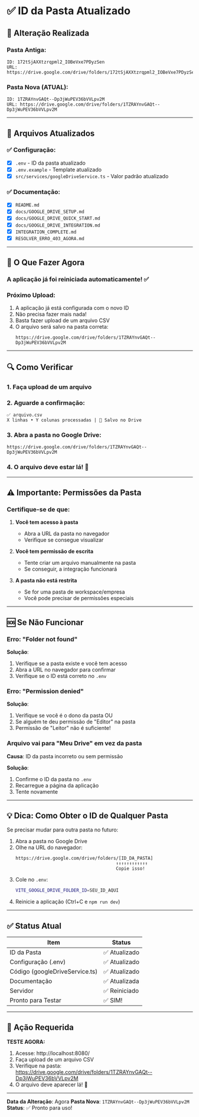 # ✅ ID da Pasta Atualizado

## 🔄 Alteração Realizada

### Pasta Antiga:
```
ID: 172tSjAXXtzrqpml2_IOBeVxe7PDyzSen
URL: https://drive.google.com/drive/folders/172tSjAXXtzrqpml2_IOBeVxe7PDyzSen
```

### Pasta Nova (ATUAL):
```
ID: 1TZRAYnvGAQt--Dp3jWuPEV36bVVLpv2M
URL: https://drive.google.com/drive/folders/1TZRAYnvGAQt--Dp3jWuPEV36bVVLpv2M
```

---

## 📝 Arquivos Atualizados

### ✅ Configuração:
- [x] `.env` - ID da pasta atualizado
- [x] `.env.example` - Template atualizado
- [x] `src/services/googleDriveService.ts` - Valor padrão atualizado

### ✅ Documentação:
- [x] `README.md`
- [x] `docs/GOOGLE_DRIVE_SETUP.md`
- [x] `docs/GOOGLE_DRIVE_QUICK_START.md`
- [x] `docs/GOOGLE_DRIVE_INTEGRATION.md`
- [x] `INTEGRATION_COMPLETE.md`
- [x] `RESOLVER_ERRO_403_AGORA.md`

---

## 🚀 O Que Fazer Agora

### A aplicação já foi reiniciada automaticamente! ✅

### Próximo Upload:
1. A aplicação já está configurada com o novo ID
2. Não precisa fazer mais nada!
3. Basta fazer upload de um arquivo CSV
4. O arquivo será salvo na pasta correta:
   ```
   https://drive.google.com/drive/folders/1TZRAYnvGAQt--Dp3jWuPEV36bVVLpv2M
   ```

---

## 🔍 Como Verificar

### 1. Faça upload de um arquivo

### 2. Aguarde a confirmação:
```
✅ arquivo.csv
X linhas • Y colunas processadas | 💾 Salvo no Drive
```

### 3. Abra a pasta no Google Drive:
```
https://drive.google.com/drive/folders/1TZRAYnvGAQt--Dp3jWuPEV36bVVLpv2M
```

### 4. O arquivo deve estar lá! 🎉

---

## ⚠️ Importante: Permissões da Pasta

### Certifique-se de que:

1. **Você tem acesso à pasta**
   - Abra a URL da pasta no navegador
   - Verifique se consegue visualizar

2. **Você tem permissão de escrita**
   - Tente criar um arquivo manualmente na pasta
   - Se conseguir, a integração funcionará

3. **A pasta não está restrita**
   - Se for uma pasta de workspace/empresa
   - Você pode precisar de permissões especiais

---

## 🆘 Se Não Funcionar

### Erro: "Folder not found"

**Solução**:
1. Verifique se a pasta existe e você tem acesso
2. Abra a URL no navegador para confirmar
3. Verifique se o ID está correto no `.env`

### Erro: "Permission denied"

**Solução**:
1. Verifique se você é o dono da pasta OU
2. Se alguém te deu permissão de "Editor" na pasta
3. Permissão de "Leitor" não é suficiente!

### Arquivo vai para "Meu Drive" em vez da pasta

**Causa**: ID da pasta incorreto ou sem permissão

**Solução**:
1. Confirme o ID da pasta no `.env`
2. Recarregue a página da aplicação
3. Tente novamente

---

## 💡 Dica: Como Obter o ID de Qualquer Pasta

Se precisar mudar para outra pasta no futuro:

1. Abra a pasta no Google Drive
2. Olhe na URL do navegador:
   ```
   https://drive.google.com/drive/folders/[ID_DA_PASTA]
                                         ↑↑↑↑↑↑↑↑↑↑↑↑
                                         Copie isso!
   ```
3. Cole no `.env`:
   ```bash
   VITE_GOOGLE_DRIVE_FOLDER_ID=SEU_ID_AQUI
   ```
4. Reinicie a aplicação (Ctrl+C e `npm run dev`)

---

## ✅ Status Atual

| Item | Status |
|------|--------|
| ID da Pasta | ✅ Atualizado |
| Configuração (.env) | ✅ Atualizado |
| Código (googleDriveService.ts) | ✅ Atualizado |
| Documentação | ✅ Atualizada |
| Servidor | ✅ Reiniciado |
| Pronto para Testar | ✅ SIM! |

---

## 🎯 Ação Requerida

**TESTE AGORA:**

1. Acesse: http://localhost:8080/
2. Faça upload de um arquivo CSV
3. Verifique na pasta: https://drive.google.com/drive/folders/1TZRAYnvGAQt--Dp3jWuPEV36bVVLpv2M
4. O arquivo deve aparecer lá! 🎉

---

**Data da Alteração**: Agora
**Pasta Nova**: `1TZRAYnvGAQt--Dp3jWuPEV36bVVLpv2M`
**Status**: ✅ Pronto para uso!
